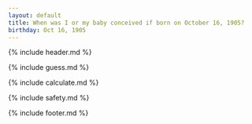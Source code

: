 ```yaml
---
layout: default
title: When was I or my baby conceived if born on October 16, 1905?
birthday: Oct 16, 1905
---
```


{% include header.md %}

{% include guess.md %}

{% include calculate.md %}

{% include safety.md %}

{% include footer.md %}



